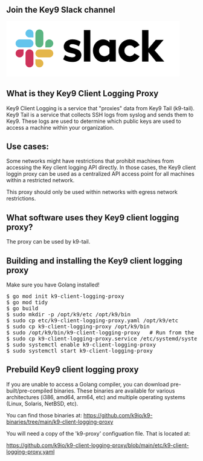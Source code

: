 
Join the Key9 Slack channel
---------------------------

[![Slack](./images/slack.png)](https://key9identity.slack.com/)


What is they Key9 Client Logging Proxy
--------------------------------------

Key9 Client Logging is a service that "proxies" data from Key9 Tail (k9-tail). Key9 Tail is a service that collects SSH logs from syslog and sends them to Key9. These logs are used to determine which public keys are used to access a machine within your organization. 

Use cases:
----------

Some networks might have restrictions that prohibit machines from accessing the Key client logging API directly.   In those cases, the Key9 client loggin proxy can be used as a centralized API access point for all machines within a restricted network. 

This proxy should only be used within networks with egress network restrictions. 

What software uses they Key9 client logging proxy?
--------------------------------------------------

The proxy can be used by k9-tail.

Building and installing the Key9 client logging proxy
-----------------------------------------------------

Make sure you have Golang installed! 

<pre>
$ go mod init k9-client-logging-proxy
$ go mod tidy
$ go build
$ sudo mkdir -p /opt/k9/etc /opt/k9/bin
$ sudo cp etc/k9-client-logging-proxy.yaml /opt/k9/etc
$ sudo cp k9-client-logging-proxy /opt/k9/bin
$ sudo /opt/k9/bin/k9-client-logging-proxy 	 # Run from the command line... Control-C exits
$ sudo cp k9-client-logging-proxy.service /etc/systemd/system
$ sudo systemctl enable k9-client-logging-proxy
$ sudo systemctl start k9-client-logging-proxy
</pre>

Prebuild Key9 client logging proxy
----------------------------------

If you are unable to access a Golang compiler, you can download pre-built/pre-compiled binaries. These binaries are available for various architectures (i386, amd64, arm64, etc) and multiple operating systems (Linux, Solaris, NetBSD, etc).

You can find those binaries at: https://github.com/k9io/k9-binaries/tree/main/k9-client-logging-proxy

You will need a copy of the 'k9-proxy' configuation file.  That is located at: 

https://github.com/k9io/k9-client-logging-proxy/blob/main/etc/k9-client-logging-proxy.yaml

